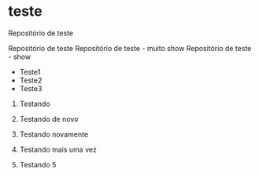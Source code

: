 # teste
Repositório de teste

Repositório de teste
Repositório de teste - muito show
Repositório de teste - show

- Teste1
- Teste2
- Teste3


1. Testando
2. Testando de novo
3. Testando novamente
4. Testando mais uma vez


3. Testando 5

